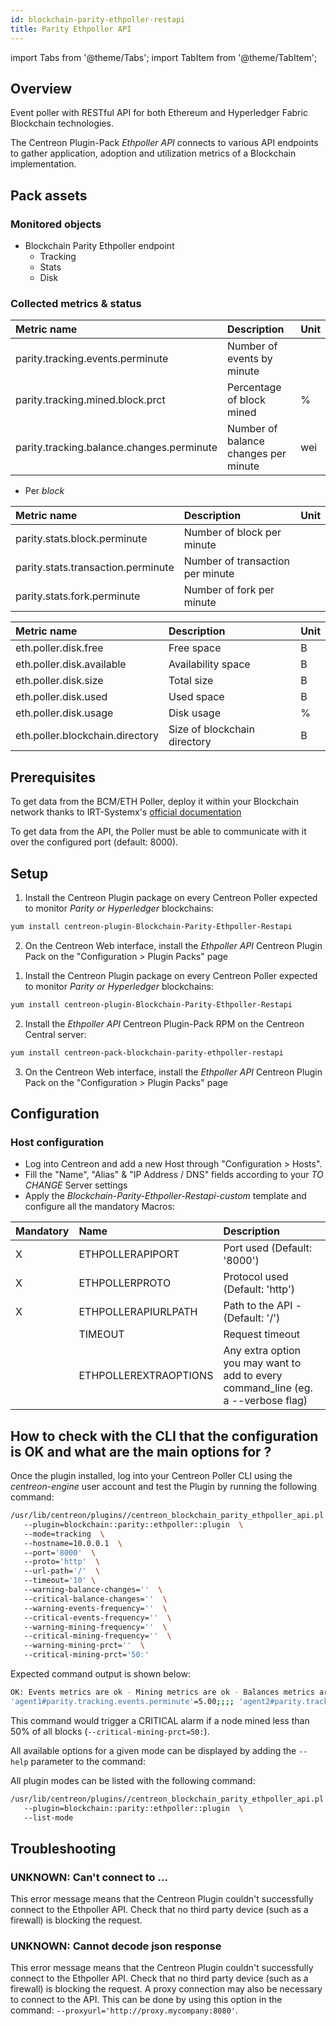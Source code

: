 ```yaml
---
id: blockchain-parity-ethpoller-restapi
title: Parity Ethpoller API
---
```

import Tabs from '@theme/Tabs';
import TabItem from '@theme/TabItem';


## Overview

Event poller with RESTful API for both Ethereum and Hyperledger Fabric Blockchain technologies. 

The Centreon Plugin-Pack *Ethpoller API* connects to various API endpoints to gather application, 
adoption and utilization metrics of a Blockchain implementation. 

## Pack assets

### Monitored objects

* Blockchain Parity Ethpoller endpoint
    * Tracking
    * Stats
    * Disk  

### Collected metrics & status

<Tabs groupId="sync">
<TabItem value="Tracking" label="Tracking">

| Metric name                               | Description                          | Unit |
|:----------------------------------------- |:------------------------------------ | ---- |
| parity.tracking.events.perminute          | Number of events by minute           |      |
| parity.tracking.mined.block.prct          | Percentage of block mined            |  %   |
| parity.tracking.balance.changes.perminute | Number of balance changes per minute | wei  |

</TabItem>
<TabItem value="Stats" label="Stats">

* Per *block*

| Metric name                        | Description                      | Unit |
|:---------------------------------- |:-------------------------------- |----- |
| parity.stats.block.perminute       | Number of block per minute       |      |
| parity.stats.transaction.perminute | Number of transaction per minute |      |
| parity.stats.fork.perminute        | Number of fork per minute        |      |

</TabItem>
<TabItem value="Disk" label="Disk">

| Metric name                     | Description                   | Unit |
|:--------------------------------|:------------------------------|:-----|
| eth.poller.disk.free            |  Free space                   |  B   |
| eth.poller.disk.available       |  Availability space           |  B   |
| eth.poller.disk.size            |  Total size                   |  B   |
| eth.poller.disk.used            |  Used space                   |  B   |
| eth.poller.disk.usage           |  Disk usage                   |  %   |
| eth.poller.blockchain.directory |  Size of blockchain directory |  B   |

</TabItem>
</Tabs>

## Prerequisites

To get data from the BCM/ETH Poller, deploy it within your Blockchain network thanks to 
IRT-Systemx's [official documentation](https://github.com/IRT-SystemX/bcm-poller#getting-started)

To get data from the API, the Poller must be able to communicate with it over the configured port (default: 8000). 

## Setup

<Tabs groupId="sync">
<TabItem value="Online IMP Licence & IT100 Editions" label="Online IMP Licence & IT100 Editions">

1. Install the Centreon Plugin package on every Centreon Poller expected to monitor *Parity or Hyperledger* blockchains:

```bash
yum install centreon-plugin-Blockchain-Parity-Ethpoller-Restapi
```

2. On the Centreon Web interface, install the *Ethpoller API* Centreon Plugin Pack on the "Configuration > Plugin Packs" page

</TabItem>
<TabItem value="Offline IMP License" label="Offline IMP License">

1. Install the Centreon Plugin package on every Centreon Poller expected to monitor *Parity or Hyperledger* blockchains:

```bash
yum install centreon-plugin-Blockchain-Parity-Ethpoller-Restapi
```

2. Install the *Ethpoller API* Centreon Plugin-Pack RPM on the Centreon Central server:

```bash
yum install centreon-pack-blockchain-parity-ethpoller-restapi
```

3. On the Centreon Web interface, install the *Ethpoller API* Centreon Plugin Pack on the "Configuration > Plugin Packs" page

</TabItem>
</Tabs>

## Configuration

### Host configuration

* Log into Centreon and add a new Host through "Configuration > Hosts".
* Fill the "Name", "Alias" & "IP Address / DNS" fields according to your *TO CHANGE* Server settings
* Apply the *Blockchain-Parity-Ethpoller-Restapi-custom* template and configure all the mandatory Macros:

| Mandatory | Name                  | Description                                                                        |
|:----------|:--------------------- |:-----------------------------------------------------------------------------------|
|     X     | ETHPOLLERAPIPORT      | Port used (Default: '8000')                                                          |
|     X     | ETHPOLLERPROTO        | Protocol used (Default: 'http')                                                    |
|     X     | ETHPOLLERAPIURLPATH   | Path to the API - (Default: '/')                                                   |
|           | TIMEOUT               | Request timeout                                                                    |
|           | ETHPOLLEREXTRAOPTIONS | Any extra option you may want to add to every command\_line (eg. a --verbose flag) |

## How to check with the CLI that the configuration is OK and what are the main options for ? 

Once the plugin installed, log into your Centreon Poller CLI using the 
*centreon-engine* user account and test the Plugin by running the following 
command:

```bash
/usr/lib/centreon/plugins//centreon_blockchain_parity_ethpoller_api.pl  \ 
   --plugin=blockchain::parity::ethpoller::plugin  \ 
   --mode=tracking  \ 
   --hostname=10.0.0.1  \ 
   --port='8000'  \ 
   --proto='http'  \ 
   --url-path='/'  \ 
   --timeout='10' \ 
   --warning-balance-changes=''  \ 
   --critical-balance-changes=''  \ 
   --warning-events-frequency=''  \ 
   --critical-events-frequency=''  \ 
   --warning-mining-frequency=''  \ 
   --critical-mining-frequency=''  \ 
   --warning-mining-prct=''  \ 
   --critical-mining-prct='50:'   
```

Expected command output is shown below:

 ```bash
OK: Events metrics are ok - Mining metrics are ok - Balances metrics are ok |
'agent1#parity.tracking.events.perminute'=5.00;;;; 'agent2#parity.tracking.events.perminute'=15.00;;;; 'agent3#parity.tracking.events.perminute'=15.00;;;; 'agent4#parity.tracking.events.perminute'=10.00;;;; 'agent5#parity.tracking.events.perminute'=0.00;;;; 'credit#parity.tracking.events.perminute'=10.00;;;; 'deploy#parity.tracking.events.perminute'=20.00;;;; 'registry#parity.tracking.events.perminute'=5.00;;;; 'black#parity.tracking.mined.block.perminute'=5.00;;;; 'black#parity.tracking.mined.block.prct'=33.41%;;;0; 'gray#parity.tracking.mined.block.perminute'=10.00;;;; 'gray#parity.tracking.mined.block.prct'=33.14%;;;0; 'white#parity.tracking.mined.block.perminute'=10.00;;;; 'white#parity.tracking.mined.block.prct'=33.46%;;;0; 'master#parity.tracking.balance.changes.perminute'=0.00wei;;;; 'random#parity.tracking.balance.changes.perminute'=729999999999997378560.00wei;;;; 
```

This command would trigger a CRITICAL alarm if a node mined less than 50% of all blocks (`--critical-mining-prct=50:`). 

All available options for a given mode can be displayed by adding the 
```--help``` parameter to the command:

 All plugin modes can be listed with the following command:

 ```bash
 /usr/lib/centreon/plugins//centreon_blockchain_parity_ethpoller_api.pl  \ 
    --plugin=blockchain::parity::ethpoller::plugin  \ 
    --list-mode
 ```

## Troubleshooting 

### UNKNOWN: Can't connect to ... 

This error message means that the Centreon Plugin couldn't successfully connect to the Ethpoller API. Check that no third party
device (such as a firewall) is blocking the request. 

### UNKNOWN: Cannot decode json response

This error message means that the Centreon Plugin couldn't successfully connect to the Ethpoller API. Check that no third party
device (such as a firewall) is blocking the request. A proxy connection may also be necessary to connect to the API.
This can be done by using this option in the command: ```--proxyurl='http://proxy.mycompany:8080'```.
